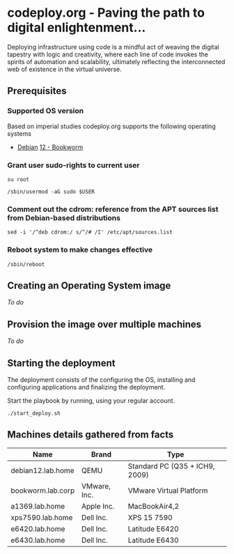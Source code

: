 # codeploy.org - Paving the path to digital enlightenment...

Deploying infrastructure using code is a mindful act of weaving the digital tapestry with logic and creativity, where each line of code invokes the spirits of automation and scalability, ultimately reflecting the interconnected web of existence in the virtual universe.

## Prerequisites

### Supported OS version

Based on imperial studies codeploy.org supports the following operating systems

*   [Debian](https://www.debian.org/) [12 - Bookworm]()


### Grant user sudo-rights to current user

`su root`

`/sbin/usermod -aG sudo $USER`

### Comment out the cdrom: reference from the APT sources list from Debian-based distributions

`sed -i '/^deb cdrom:/ s/^/# /I' /etc/apt/sources.list`

### Reboot system to make changes effective

`/sbin/reboot`

## Creating an Operating System image

_To do_

## Provision the image over multiple machines

_To do_

## Starting the deployment

The deployment consists of the configuring the OS, installing and configuring applications and finalizing the deployment. 

Start the playbook by running, using your regular account.

`./start_deploy.sh`

## Machines details gathered from facts

| Name | Brand | Type |
| --- | --- | --- |
| debian12.lab.home | QEMU | Standard PC (Q35 + ICH9, 2009) |
| bookworm.lab.corp | VMware, Inc.| VMware Virtual Platform |
| a1369.lab.home | Apple Inc. | MacBookAir4,2 |
| xps7590.lab.home | Dell Inc. | XPS 15 7590 |
| e6420.lab.home | Dell Inc. | Latitude E6420 |
| e6430.lab.home | Dell Inc. | Latitude E6430 |
